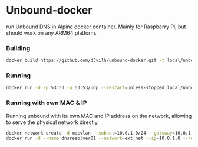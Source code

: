 # Unbound-docker
run Unbound DNS in Alpine docker container.
Mainly for Raspberry Pi, but should work on any ARM64 platform.

### Building
```bash
docker build https://github.com/d3vilh/unbound-docker.git -t local/unbound
```

### Running
```bash
docker run -d -p 53:53 -p 53:53/udp --restart=unless-stopped local/unbound
```

### Running with own MAC & IP
Running unbound with its own MAC and IP address on the network, allowing to serve the physical network directly.

```bash
docker network create -d macvlan --subnet=10.0.1.0/24 --gateway=10.0.1.1 -o parent=eth0 ext_net
docker run -d --name dnsresolver01 --network=ext_net --ip=10.0.1.8 --restart=unless-stopped local/unbound
```